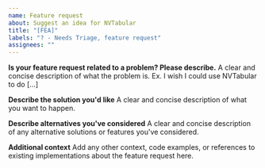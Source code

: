 ```yaml
---
name: Feature request
about: Suggest an idea for NVTabular
title: "[FEA]"
labels: "? - Needs Triage, feature request"
assignees: ""
---
```


**Is your feature request related to a problem? Please describe.**
A clear and concise description of what the problem is. Ex. I wish I could use NVTabular to do [...]

**Describe the solution you'd like**
A clear and concise description of what you want to happen.

**Describe alternatives you've considered**
A clear and concise description of any alternative solutions or features you've considered.

**Additional context**
Add any other context, code examples, or references to existing implementations about the feature request here.
